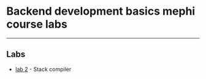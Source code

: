 # Backend development basics mephi course labs
---
## Labs

* [lab 2](https://github.com/ullibniss/mephi-backend-2023-2024/tree/master/lab2) - Stack compiler
